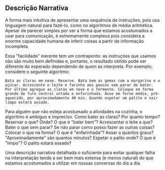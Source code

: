 ## Descrição Narrativa

A forma mais intuitiva de apresentar uma sequência de instruções, pois usa linguagem natural para fazê-lo, como no algoritmos de média aritmética. Apesar de parecer simples por ser a forma que estamos acostumados a usar para comunicação, é extremamente complexa pois considera a enorme capacidade humana de inferir coisas a partir de informação incompleta.

Essa "facilidade" inerente tem um contraponto: as instruções que usamos não são muito bem definidas e, portanto, o resultado obtido pode ser diferente do esperado dependendo de quem as interpreta. Por exemplo, considere o seguinte algoritmo:

``` linguagem_natural title="Receita de Bolo"
Bata as claras em neve. Reserve. Bata bem as gemas com a margarina e o açúcar. Acrescente o leite e farinha aos poucos sem parar de bater. Por último agregue as claras em neve e o fermento. Coloque em forma grande de furo central untada e enfarinhada. Asse em forno médio, pré-aquecido, por aproximadamente 40 min. Quando espetar um palito e sair limpo estará assado.
```

Para alguém que não esteja acostumado a atividades na cozinha, o algoritmo é ambíguo e impreciso. Como bater as claras? Por quanto tempo? Reservar o que? Onde? O que é "bater bem"? Acrescentar o leite a que? Bater o que sem parar? Se não parar como posso fazer as outras coisas? Colocar o que na forma? O que é "enfarinhada"? Assar a quantos graus? "Aproximadamente" são quantos minutos? Espetar o palito onde? O que é "limpo"? O palito estará assado?

Uma descrição narrativa detalhada o suficiente para evitar qualquer falha na interpretação tende a ser bem mais extensa (e menos natural) do que estamos acostumados a utilizar em nossas conversas do dia a dia.
